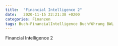 ```yaml
---
title:  "Financial Intelligence 2"
date:   2020-11-15 22:21:38 +0200
categories: Finanzen
tags: Buch-FinancialIntelligence Buchführung BWL
---
```


Financial Intelligence 2
